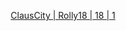 <center>
   <div class="w3-panel w3-pale-blue w3-leftbar w3-rightbar w3-border-blue w3-margin-16">
      <p>
         <a href="{{ site.base }}/servers/1">
            ClausCity | Rolly18 | 18 | <span class="w3-badge">1</span>
         </a>
      </p>
   </div>
</center>
